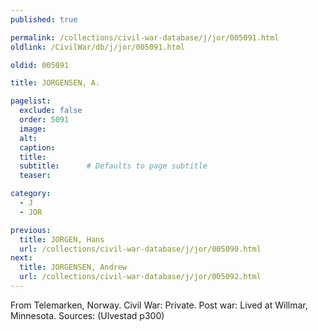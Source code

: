 ```yaml
---
published: true

permalink: /collections/civil-war-database/j/jor/005091.html
oldlink: /CivilWar/db/j/jor/005091.html

oldid: 005091

title: JORGENSEN, A.

pagelist:
  exclude: false
  order: 5091
  image: 
  alt:
  caption:
  title:
  subtitle:      # Defaults to page subtitle
  teaser:

category: 
  - J 
  - JOR

previous:
  title: JORGEN, Hans
  url: /collections/civil-war-database/j/jor/005090.html  
next:
  title: JORGENSEN, Andrew
  url: /collections/civil-war-database/j/jor/005092.html   
---
```

From Telemarken, Norway. Civil War: Private. Post war: Lived at Willmar, Minnesota. Sources: (Ulvestad p300)